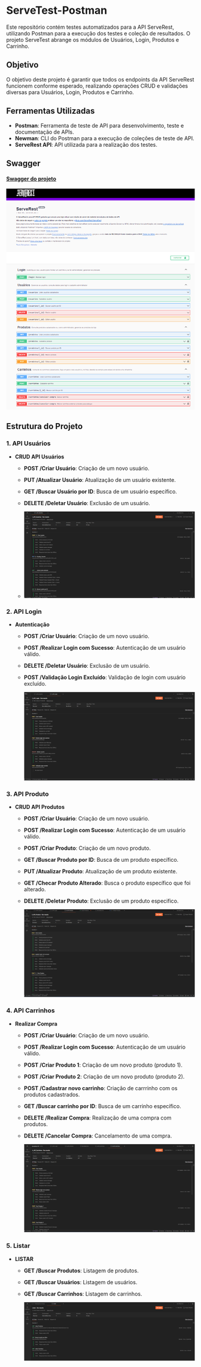 # ServeTest-Postman

Este repositório contém testes automatizados para a API ServeRest, utilizando Postman para a execução dos testes e coleção de resultados. O projeto ServeTest abrange os módulos de Usuários, Login, Produtos e Carrinho.

## Objetivo

O objetivo deste projeto é garantir que todos os endpoints da API ServeRest funcionem conforme esperado, realizando operações CRUD e validações diversas para Usuários, Login, Produtos e Carrinho.

## Ferramentas Utilizadas

- **Postman**: Ferramenta de teste de API para desenvolvimento, teste e documentação de APIs.
- **Newman**: CLI do Postman para a execução de coleções de teste de API.
- **ServeRest API**: API utilizada para a realização dos testes.

## Swagger 
#### [Swagger do projeto](https://serverest.dev/#)

  ![Swagger ServeRest](https://github.com/carolprotasio/ServeTest-Postman/blob/main/swagger.png)

## Estrutura do Projeto

### 1. API Usuários

- **CRUD API Usuários**
  - **POST /Criar Usuário**: Criação de um novo usuário.
  - **PUT /Atualizar Usuário**: Atualização de um usuário existente.
  - **GET /Buscar Usuário por ID**: Busca de um usuário específico.
  - **DELETE /Deletar Usuário**: Exclusão de um usuário.
 
  - ![Testes_usuarios](https://github.com/carolprotasio/ServeTest-Postman/blob/main/usuario_collection.png)

### 2. API Login

- **Autenticação**
  - **POST /Criar Usuário**: Criação de um novo usuário.
  - **POST /Realizar Login com Sucesso**: Autenticação de um usuário válido.
  - **DELETE /Deletar Usuário**: Exclusão de um usuário.
  - **POST /Validação Login Excluído**: Validação de login com usuário excluído.
 
     ![Testes_login](https://github.com/carolprotasio/ServeTest-Postman/blob/main/login_collection.png)

### 3. API Produto

- **CRUD API Produtos**
  - **POST /Criar Usuário**: Criação de um novo usuário.
  - **POST /Realizar Login com Sucesso**: Autenticação de um usuário válido.
  - **POST /Criar Produto**: Criação de um novo produto.
  - **GET /Buscar Produto por ID**: Busca de um produto específico.
  - **PUT /Atualizar Produto**: Atualização de um produto existente.
  - **GET /Checar Produto Alterado**: Busca o produto específico que foi alterado.
  - **DELETE /Deletar Produto**: Exclusão de um produto especifico.
 
     ![Testes_produtos](https://github.com/carolprotasio/ServeTest-Postman/blob/main/produto_collection.png)

### 4. API Carrinhos

- **Realizar Compra**
  - **POST /Criar Usuário**: Criação de um novo usuário.
  - **POST /Realizar Login com Sucesso**: Autenticação de um usuário válido.
  - **POST /Criar Produto 1**: Criação de um novo produto (produto 1).
  - **POST /Criar Produto 2**: Criação de um novo produto (produto 2).
  - **POST /Cadastrar novo carrinho**: Criação de carrrinho com os produtos cadastrados.
  - **GET /Buscar carrinho por ID**: Busca de um carrinho específico.
  - **DELETE /Realizar Compra**: Realização de uma compra com produtos.
  - **DELETE /Cancelar Compra**: Cancelamento de uma compra.
 
     ![Testes_carrinho](https://github.com/carolprotasio/ServeTest-Postman/blob/main/carrinho_collection.png)

### 5. Listar

- **LISTAR**
  - **GET /Buscar Produtos**: Listagem de produtos.
  - **GET /Buscar Usuários**: Listagem de usuários.
  - **GET /Buscar Carrinhos**: Listagem de carrinhos.
 
     ![Testes_listar](https://github.com/carolprotasio/ServeTest-Postman/blob/main/listar_collection.png)



